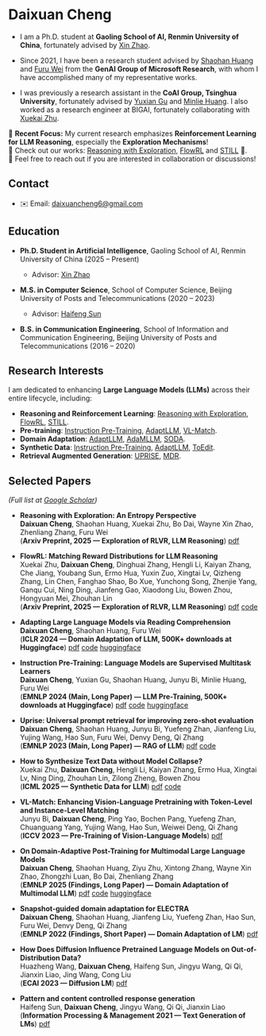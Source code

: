 # Daixuan Cheng

- I am a Ph.D. student at **Gaoling School of AI, Renmin University of China**, fortunately advised by [Xin Zhao](https://scholar.google.com/citations?user=JNhNacoAAAAJ&hl=en).  

- Since 2021, I have been a research student advised by [Shaohan Huang](https://buaahsh.github.io) and [Furu Wei](https://thegenerality.com) from the **GenAI Group of Microsoft Research**, with whom I have accomplished many of my representative works.

- I was previously a research assistant in the **CoAI Group, Tsinghua University**, fortunately advised by [Yuxian Gu](https://t1101675.github.io) and [Minlie Huang](https://scholar.google.com/citations?user=P1jPSzMAAAAJ&hl=zh-CN).  I also worked as a research engineer at BIGAI, fortunately collaborating with [Xuekai Zhu](https://xuekai-zhu.github.io/Xuekai-Zhu/).

🌟 **Recent Focus:** My current research emphasizes **Reinforcement Learning for LLM Reasoning**, especially the **Exploration Mechanisms**!  
🌟 Check out our works: [Reasoning with Exploration](https://arxiv.org/abs/2506.14758), [FlowRL](https://huggingface.co/papers/2509.15207) and [STILL](https://github.com/RUCAIBox/Slow_Thinking_with_LLMs) 🚀.  
🌟 Feel free to reach out if you are interested in collaboration or discussions!

## Contact  
- ✉️ Email: [daixuancheng6@gmail.com](mailto:daixuancheng6@gmail.com)  

## Education

- **Ph.D. Student in Artificial Intelligence**, Gaoling School of AI, Renmin University of China (2025 – Present)  
  - Advisor: [Xin Zhao](https://scholar.google.com/citations?user=JNhNacoAAAAJ&hl=en)

- **M.S. in Computer Science**, School of Computer Science, Beijing University of Posts and Telecommunications (2020 – 2023)  
  - Advisor: [Haifeng Sun](https://hfsun.github.io)

- **B.S. in Communication Engineering**, School of Information and Communication Engineering, Beijing University of Posts and Telecommunications (2016 – 2020)  

## Research Interests  

I am dedicated to enhancing **Large Language Models (LLMs)** across their entire lifecycle, including:  
- **Reasoning and Reinforcement Learning**: [Reasoning with Exploration](https://arxiv.org/abs/2506.14758), [FlowRL](https://huggingface.co/papers/2509.15207), [STILL](https://github.com/RUCAIBox/Slow_Thinking_with_LLMs).  
- **Pre-training**: [Instruction Pre-Training](https://huggingface.co/papers/2406.14491), [AdaptLLM](https://huggingface.co/papers/2309.09530), [VL-Match](https://openaccess.thecvf.com/content/ICCV2023/papers/Bi_VL-Match_Enhancing_Vision-Language_Pretraining_with_Token-Level_and_Instance-Level_Matching_ICCV_2023_paper.pdf).  
- **Domain Adaptation**: [AdaptLLM](https://huggingface.co/papers/2309.09530), [AdaMLLM](https://arxiv.org/abs/2411.19930), [SODA](https://aclanthology.org/2022.findings-emnlp.163/).  
- **Synthetic Data**: [Instruction Pre-Training](https://huggingface.co/papers/2406.14491), [AdaptLLM](https://huggingface.co/papers/2309.09530), [ToEdit](https://arxiv.org/abs/2412.14689).  
- **Retrieval Augmented Generation**: [UPRISE](https://arxiv.org/abs/2303.08518), [MDR](https://aclanthology.org/2024.naacl-long.235/).

## Selected Papers  
*(Full list at [Google Scholar](https://scholar.google.com/citations?hl=en&user=flRAZJQAAAAJ&view_op=list_works))*

- **Reasoning with Exploration: An Entropy Perspective**  
**Daixuan Cheng**, Shaohan Huang, Xuekai Zhu, Bo Dai, Wayne Xin Zhao, Zhenliang Zhang, Furu Wei  
(**Arxiv Preprint, 2025 — Exploration of RLVR, LLM Reasoning**) [pdf](https://arxiv.org/abs/2506.14758)

- **FlowRL: Matching Reward Distributions for LLM Reasoning**  
Xuekai Zhu, **Daixuan Cheng**, Dinghuai Zhang, Hengli Li, Kaiyan Zhang, Che Jiang, Youbang Sun, Ermo Hua, Yuxin Zuo, Xingtai Lv, Qizheng Zhang, Lin Chen, Fanghao Shao, Bo Xue, Yunchong Song, Zhenjie Yang, Ganqu Cui, Ning Ding, Jianfeng Gao, Xiaodong Liu, Bowen Zhou, Hongyuan Mei, Zhouhan Lin  
(**Arxiv Preprint, 2025 — Exploration of RLVR, LLM Reasoning**) [pdf](https://huggingface.co/papers/2509.15207) [code](https://github.com/Xuekai-Zhu/FlowRL)

- **Adapting Large Language Models via Reading Comprehension**  
**Daixuan Cheng**, Shaohan Huang, Furu Wei  
(**ICLR 2024 — Domain Adaptation of LLM, 500K+ downloads at Huggingface**) [pdf](https://huggingface.co/papers/2309.09530) [code](https://github.com/microsoft/LMOps/tree/main/adaptllm) [huggingface](https://huggingface.co/AdaptLLM)

- **Instruction Pre-Training: Language Models are Supervised Multitask Learners**  
**Daixuan Cheng**, Yuxian Gu, Shaohan Huang, Junyu Bi, Minlie Huang, Furu Wei  
(**EMNLP 2024 (Main, Long Paper) — LLM Pre-Training, 500K+ downloads at Huggingface**) [pdf](https://huggingface.co/papers/2406.14491) [code](https://github.com/microsoft/LMOps/tree/main/instruction_pretrain) [huggingface](https://huggingface.co/instruction-pretrain)

- **Uprise: Universal prompt retrieval for improving zero-shot evaluation**  
**Daixuan Cheng**, Shaohan Huang, Junyu Bi, Yuefeng Zhan, Jianfeng Liu, Yujing Wang, Hao Sun, Furu Wei, Denvy Deng, Qi Zhang  
(**EMNLP 2023 (Main, Long Paper) — RAG of LLM**) [pdf](https://arxiv.org/abs/2303.08518) [code](https://github.com/microsoft/LMOps/tree/main/uprise)

- **How to Synthesize Text Data without Model Collapse?**  
Xuekai Zhu, **Daixuan Cheng**, Hengli Li, Kaiyan Zhang, Ermo Hua, Xingtai Lv, Ning Ding, Zhouhan Lin, Zilong Zheng, Bowen Zhou  
(**ICML 2025 — Synthetic Data for LLM**) [pdf](https://arxiv.org/abs/2412.14689) [code](https://github.com/Xuekai-Zhu/toedit)

- **VL-Match: Enhancing Vision-Language Pretraining with Token-Level and Instance-Level Matching**  
Junyu Bi, **Daixuan Cheng**, Ping Yao, Bochen Pang, Yuefeng Zhan, Chuanguang Yang, Yujing Wang, Hao Sun, Weiwei Deng, Qi Zhang  
(**ICCV 2023 — Pre-Training of Vision-Language Models**) [pdf](https://openaccess.thecvf.com/content/ICCV2023/papers/Bi_VL-Match_Enhancing_Vision-Language_Pretraining_with_Token-Level_and_Instance-Level_Matching_ICCV_2023_paper.pdf)

- **On Domain-Adaptive Post-Training for Multimodal Large Language Models**  
**Daixuan Cheng**, Shaohan Huang, Ziyu Zhu, Xintong Zhang, Wayne Xin Zhao, Zhongzhi Luan, Bo Dai, Zhenliang Zhang  
(**EMNLP 2025 (Findings, Long Paper) — Domain Adaptation of Multimodal LLM**) [pdf](https://arxiv.org/abs/2411.19930) [code](https://github.com/bigai-ai/QA-Synthesizer) [huggingface](https://huggingface.co/AdaptLLM/Adapt-MLLM-to-Domains)

- **Snapshot-guided domain adaptation for ELECTRA**  
**Daixuan Cheng**, Shaohan Huang, Jianfeng Liu, Yuefeng Zhan, Hao Sun, Furu Wei, Denvy Deng, Qi Zhang  
(**EMNLP 2022 (Findings, Short Paper) — Domain Adaptation of LM**) [pdf](https://aclanthology.org/2022.findings-emnlp.163/)

- **How Does Diffusion Influence Pretrained Language Models on Out-of-Distribution Data?**  
Huazheng Wang, **Daixuan Cheng**, Haifeng Sun, Jingyu Wang, Qi Qi, Jianxin Liao, Jing Wang, Cong Liu  
(**ECAI 2023 — Diffusion LM**) [pdf](https://arxiv.org/abs/2307.13949)

- **Pattern and content controlled response generation**  
Haifeng Sun, **Daixuan Cheng**, Jingyu Wang, Qi Qi, Jianxin Liao  
(**Information Processing & Management 2021 — Text Generation of LMs**) [pdf](https://www.sciencedirect.com/science/article/pii/S0306457321001023)





